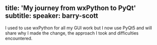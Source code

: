 title: 'My journey from wxPython to PyQt'
subtitle:
speaker: barry-scott
---
I used to use wxPython for all my GUI work but I now use PyQt5 and will share why I made the change, the approach I took and difficulties encountered.
